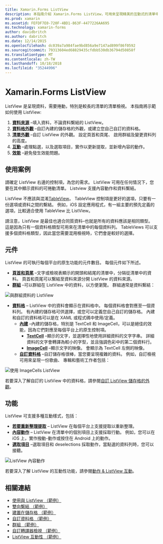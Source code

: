 ```yaml
---
title: Xamarin.Forms ListView
description: 本指南介紹 Xamarin.Forms ListView，可用來呈現精美的互動式的清單中的資料。
ms.prod: xamarin
ms.assetid: FEFDF7E0-720F-4BD1-863F-4477226AA695
ms.technology: xamarin-forms
author: davidbritch
ms.author: dabritch
ms.date: 12/14/2015
ms.openlocfilehash: dc039a7a984fae9bd856a9e7147ad899f86f0592
ms.sourcegitcommit: 79313604ed68829435cfdbb530db36794d50858f
ms.translationtype: MT
ms.contentlocale: zh-TW
ms.lasthandoff: 10/18/2018
ms.locfileid: "35244996"
---
```

# <a name="xamarinforms-listview"></a>Xamarin.Forms ListView

ListView 是呈現資料，需要捲動，特別是較長的清單的清單檢視。 本指南將示範如何使用 ListView:

1. **[資料來源](data-and-databinding.md)** &ndash;填入資料，不論資料繫結的 ListView。
2. **[資料格外觀](customizing-cell-appearance.md)** &ndash;自訂內建的儲存格的外觀，或建立您自己自訂的資料格。
3. **[清單外觀](customizing-list-appearance.md)** &ndash;自訂 ListView 的外觀。 設定頁首和頁尾、 啟用群組及變更資料列的高度。
4. **[互動](interactivity.md)** &ndash;處理點選，以及選取項目，實作以更新提取，並新增內容的動作。
5. **[效能](performance.md)** &ndash;避免發生效能問題。

## <a name="use-cases"></a>使用案例
請確定 ListView 右邊的控制項，為您的需求。 ListView 可用在任何情況下，您要在其中顯示資料的可捲動清單。 Listview 支援內容動作和資料繫結。

ListView 不應該與混淆[TableView](~/xamarin-forms/user-interface/tableview.md)。 TableView 控制項是更好的選項，只要有一份選項或資料之間的繫結。 例如，iOS 設定應用程式，有一組主要的預先定義的選項，比較適合使用 TableView 比 ListView。

請注意，ListView 是最佳也適合同質資料&ndash;也就是所有的資料應該是相同類型。 這是因為只有一個資料格類型可用來在清單中的每個資料列。 TableViews 可以支援多個資料格類型，因此當您需要混用檢視時，它們會是較好的選擇。


## <a name="components"></a>元件
ListView 的可執行每個平台的原生功能的元件數目。 每個元件如下所述。

- **[頁首和頁尾](customizing-list-appearance.md#Headers_and_Footers)** &ndash;文字或檢視表顯示的開頭和結尾的清單中，分隔從清單中的資料。 頁首和頁尾可以繫結至資料來源分開 ListView 的資料來源。
- **[群組](customizing-list-appearance.md#Grouping)** &ndash;可以群組在 ListView 中的資料，以方便瀏覽。 群組通常是資料繫結：

![](images/grouping-depth.png "與群組資料的 ListView")

- **[資料格](customizing-cell-appearance.md)** &ndash; ListView 中的資料會顯示在資料格中。 每個資料格會對應至一個資料列。 有內建的儲存格可供選擇，或您可以定義您自己自訂的儲存格。 內建和自訂的資料格可以是在 XAML 或程式碼中使用/定義。
  - **[內建](customizing-cell-appearance.md#Built_in_Cells)** &ndash;內建的儲存格，特別是 TextCell 和 ImageCell，可以是絕佳的效能，因為它們對應至每個平台上的原生控制項。
       - **[TextCell](customizing-cell-appearance.md#TextCell)**  &ndash;顯示的文字，並選擇性地使用詳細資料的文字字串。 詳細資料的文字會轉譯為較小的字型，並且強調色彩中的第二個資料行。
       - **[ImageCell](customizing-cell-appearance.md#ImageCell)**  &ndash;顯示文字的映像。 會顯示為 TextCell 左側的映像。
  - **[自訂資料格](customizing-cell-appearance.md#customcells)** &ndash;自訂儲存格很棒，當您要呈現複雜的資料。 例如，自訂檢視可用來呈現一份歌曲、 專輯和藝術工作者包括：

![](images/image-cell-default.png "使用 ImageCells ListView")

若要深入了解自訂的 ListView 中的資料格，請參閱[自訂 ListView 儲存格的外觀](customizing-cell-appearance.md)。

## <a name="functionality"></a>功能
ListView 可支援多種互動樣式，包括：

- **[若要重新整理提取](interactivity.md#Pull_to_Refresh)** &ndash; ListView 在每個平台上支援提取以重新整理。
- **[內容動作](interactivity.md#Context_Actions)** &ndash; ListView 在清單中的個別項目上支援採取行動。 例如，您可以在 iOS 上，實作撥動-動作或按住在 Android 上的動作。
- **[選取項目](interactivity.md#selectiontaps)** &ndash;選取項目和 deselections 採取動作，當點選的資料列時，您可以接聽。

![](images/context-default.png "ListView 內容動作")

若要深入了解 ListView 的互動性功能，請參閱[動作 & ListView 互動](interactivity.md)。


## <a name="related-links"></a>相關連結

- [使用與 ListView （範例）](https://developer.xamarin.com/samples/WorkingWithListview)
- [雙向繫結 （範例）](https://developer.xamarin.com/samples/xamarin-forms/UserInterface/ListView/SwitchEntryTwoBinding)
- [建置在儲存格 （範例）](https://developer.xamarin.com/samples/xamarin-forms/UserInterface/ListView/BuiltInCells)
- [自訂資料格 （範例）](https://developer.xamarin.com/samples/xamarin-forms/UserInterface/ListView/CustomCells)
- [群組 （範例）](https://developer.xamarin.com/samples/xamarin-forms/UserInterface/ListView/Grouping)
- [自訂轉譯器檢視 （範例）](https://developer.xamarin.com/samples/xamarin-forms/UserInterface/ListView/WorkingWithListviewNative)
- [ListView 互動性 （範例）](https://developer.xamarin.com/samples/xamarin-forms/UserInterface/ListView/interactivity)
